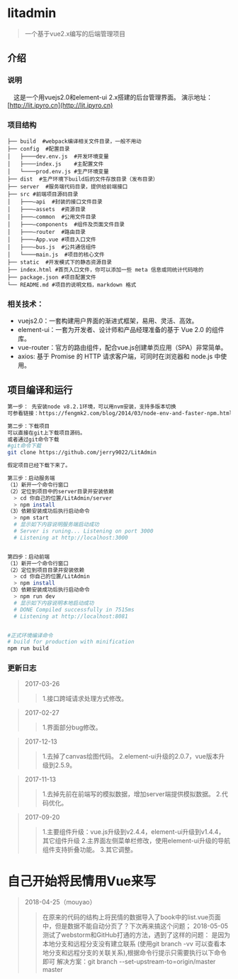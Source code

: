 # litadmin
> 一个基于vue2.x编写的后端管理项目

## 介绍


### 说明

　这是一个用vuejs2.0和element-ui 2.x搭建的后台管理界面。
  演示地址：[http://lit.ipyro.cn](http://lit.ipyro.cn)

### 项目结构
```
├── build  #webpack编译相关文件目录，一般不用动
├── config  #配置目录
│   ├────dev.env.js  #开发环境变量
│   ├────index.js    #主配置文件
│   └────prod.env.js #生产环境变量
├── dist  #生产环境下build后的文件存放目录（发布目录）
├── server  #服务端代码目录，提供给前端接口
├── src #前端项目源码目录
│   ├───—api  #封装的接口文件目录
│   ├───—assets  #资源目录
│   ├───—common  #公用文件目录
│   ├───—components  #组件及页面文件目录
│   ├───—router  #路由目录
│   ├───—App.vue #项目入口文件
│   ├───—bus.js  #公共通信组件
│   └────main.js  #项目的核心文件
├── static  #开发模式下的静态资源目录
├── index.html #首页入口文件，你可以添加一些 meta 信息或同统计代码啥的
├── package.json #项目配置文件
└── README.md #项目的说明文档，markdown 格式
```

### 相关技术：

* vuejs2.0：一套构建用户界面的渐进式框架，易用、灵活、高效。
* element-ui：一套为开发者、设计师和产品经理准备的基于 Vue 2.0 的组件库。
* vue-router：官方的路由组件，配合vue.js创建单页应用（SPA）非常简单。
* axios: 基于 Promise 的 HTTP 请求客户端，可同时在浏览器和 node.js 中使用。

## 项目编译和运行

``` bash
第一步： 先安装node v8.2.1环境，可以用nvm安装，支持多版本切换
可参看链接：https://fengmk2.com/blog/2014/03/node-env-and-faster-npm.html

第二步：下载项目
可以直接在git上下载项目源码。
或者通过git命令下载
#git命令下载
git clone https://github.com/jerry9022/LitAdmin

假定项目已经下载下来了。

第三步：启动服务端
（1）新开一个命令行窗口
（2）定位到项目中的server目录并安装依赖
  > cd 你自己的位置/LitAdmin/server
  > npm install
（3）依赖安装成功后执行启动命令
  > npm start
  # 显示如下内容说明服务端启动成功
  # Server is runing... Listening on port 3000
  # Listening at http://localhost:3000


第四步：启动前端
（1）新开一个命令行窗口
（2）定位到项目目录并安装依赖
  > cd 你自己的位置/LitAdmin
  > npm install
（3）依赖安装成功后执行启动命令
  > npm run dev
  # 显示如下内容说明本地启动成功
  # DONE Compiled successfully in 7515ms
  # Listening at http://localhost:8081


#正式环境编译命令
# build for production with minification
npm run build

```


### 更新日志
> 2017-03-26
 >> 1.接口跨域请求处理方式修改。

 > 2017-02-27
 >> 1.界面部分bug修改。

 > 2017-12-13
 >> 1.去掉了canvas绘图代码。
 >> 2.element-ui升级的2.0.7，vue版本升级到2.5.9。

 > 2017-11-13
 >> 1.去掉先前在前端写的模拟数据，增加server端提供模拟数据。
 >> 2.代码优化。

 > 2017-09-20
 >> 1.主要组件升级：vue.js升级到v2.4.4，element-ui升级到v1.4.4，其它组件升级
 >> 2.主界面左侧菜单栏修改，使用element-ui升级的导航组件支持折叠功能。
 >> 3.其它调整。

 # 自己开始将民情用Vue来写
 > 2018-04-25（mouyao）
 >> 在原来的代码的结构上将民情的数据导入了book中的list.vue页面中，但是数据不能自动分页了？下次再来搞这个问题；
>2018-05-05
>测试了webstorm和GitHub打通的方法，遇到了这样的问题：
>是因为本地分支和远程分支没有建立联系 (使用git branch -vv  可以查看本地分支和远程分支的关联关系),根据命令行提示只需要执行以下命令即可
>解决方案：git branch --set-upstream-to=origin/master master





